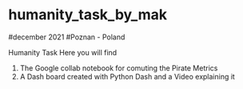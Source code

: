 # humanity_task_by_mak
#december 2021
#Poznan - Poland


Humanity Task
Here you will find 
1. The Google collab notebook for comuting the Pirate Metrics
2. A Dash board created with Python Dash and a Video explaining it
